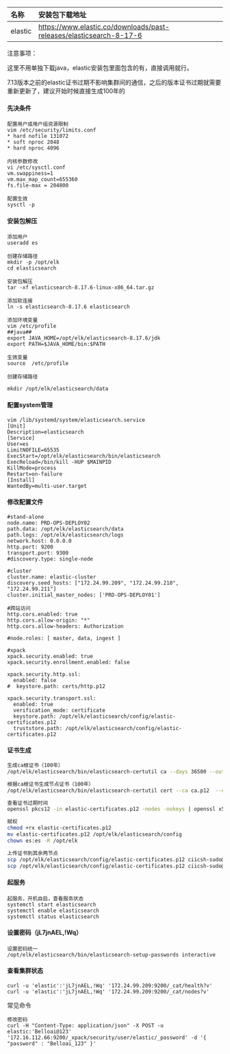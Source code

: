 | 名称      | 安装包下载地址                                                               |
| :------ | :-------------------------------------------------------------------- |
| elastic | <https://www.elastic.co/downloads/past-releases/elasticsearch-8-17-6> |

注意事项：

这里不用单独下载java，elastic安装包里面包含的有，直接调用就行。

7.13版本之前的elastic证书过期不影响集群间的通信，之后的版本证书过期就需要重新更新了，建议开始时候直接生成100年的

#### **先决条件**

```shell
配置用户或用户组资源限制
vim /etc/security/limits.conf
* hard nofile 131072
* soft nproc 2048
* hard nproc 4096

内核参数修改
vi /etc/sysctl.conf
vm.swappiness=1
vm.max_map_count=655360
fs.file-max = 204800

配置生效
sysctl -p

```

#### **安装包解压**

```shell
添加用户
useradd es

创建存储路径
mkdir -p /opt/elk
cd elasticsearch

安装包解压
tar -xf elasticsearch-8.17.6-linux-x86_64.tar.gz

添加软连接
ln -s elasticsearch-8.17.6 elasticsearch

添加环境变量
vim /etc/profile
##java##
export JAVA_HOME=/opt/elk/elasticsearch-8.17.6/jdk
export PATH=$JAVA_HOME/bin:$PATH

生效变量
source  /etc/profile

创建存储路径

mkdir /opt/elk/elasticsearch/data
```

#### **配置system管理**

```shell
vim /lib/systemd/system/elasticsearch.service
[Unit]
Description=elasticsearch
[Service]
User=es
LimitNOFILE=65535
ExecStart=/opt/elk/elasticsearch/bin/elasticsearch
ExecReload=/bin/kill -HUP $MAINPID
KillMode=process
Restart=on-failure
[Install]
WantedBy=multi-user.target
```

#### 修改配置文件

```shell
#stand-alone
node.name: PRD-OPS-DEPLOY02
path.data: /opt/elk/elasticsearch/data
path.logs: /opt/elk/elasticsearch/logs
network.host: 0.0.0.0
http.port: 9200
transport.port: 9300
#discovery.type: single-node

#cluster
cluster.name: elastic-cluster
discovery.seed_hosts: ["172.24.99.209", "172.24.99.210", "172.24.99.211"]
cluster.initial_master_nodes: ['PRD-OPS-DEPLOY01']

#跨站访问
http.cors.enabled: true
http.cors.allow-origin: "*"
http.cors.allow-headers: Authorization

#node.roles: [ master, data, ingest ]

#xpack
xpack.security.enabled: true
xpack.security.enrollment.enabled: false

xpack.security.http.ssl:
  enabled: false
#  keystore.path: certs/http.p12

xpack.security.transport.ssl:
  enabled: true
  verification_mode: certificate
  keystore.path: /opt/elk/elasticsearch/config/elastic-certificates.p12
  truststore.path: /opt/elk/elasticsearch/config/elastic-certificates.p12
```

#### **证书生成**

```bash
生成ca根证书（100年）
/opt/elk/elasticsearch/bin/elasticsearch-certutil ca --days 36500 --out ca.p12

根据ca根证书生成节点证书（100年）
/opt/elk/elasticsearch/bin/elasticsearch-certutil cert --ca ca.p12  --days 36500 --out elastic-certificates.p12

查看证书过期时间
openssl pkcs12 -in elastic-certificates.p12 -nodes -nokeys | openssl x509 -noout -dates

赋权
chmod +rx elastic-certificates.p12
mv elastic-certificates.p12 /opt/elk/elasticsearch/config
chown es:es -R /opt/elk

上传证书到其余两节点
scp /opt/elk/elasticsearch/config/elastic-certificates.p12 ciicsh-sudo@172.24.99.210:/tmp
scp /opt/elk/elasticsearch/config/elastic-certificates.p12 ciicsh-sudo@172.24.99.211:/tmp
```

#### **起服务**

```shell
起服务，开机自启，查看服务状态
systemctl start elasticsearch
systemctl enable elasticsearch
systemctl status elasticsearch
```

#### **设置密码**（jL7jnAEL,!Wq）

```shell
设置密码统一
/opt/elk/elasticsearch/bin/elasticsearch-setup-passwords interactive
```

#### **查看集群状态**

```shell
curl -u 'elastic':'jL7jnAEL,!Wq' '172.24.99.209:9200/_cat/health?v'
curl -u 'elastic':'jL7jnAEL,!Wq' '172.24.99.209:9200/_cat/nodes?v'
```

常见命令

```shell
修改密码
curl -H "Content-Type: application/json" -X POST -u elastic:'Belloai@123' '172.16.112.66:9200/_xpack/security/user/elastic/_password' -d '{ "password" : "Belloai_123" }'

```

